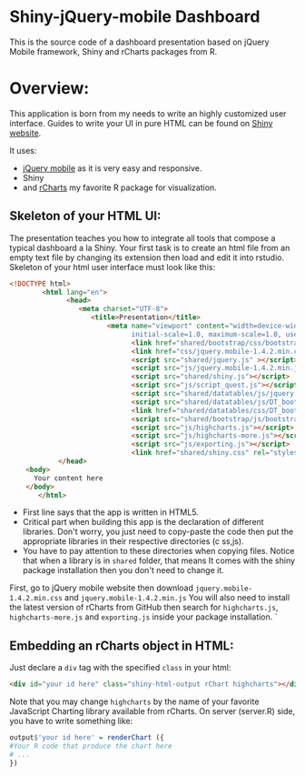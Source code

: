 Shiny-jQuery-mobile Dashboard
=============================
This is the source code of a dashboard presentation based on jQuery Mobile framework, Shiny and rCharts packages from R.

# Overview:
This application is born from my needs to write an highly customized user interface. 
Guides to write your UI in pure HTML can be found on [Shiny website](http://shiny.rstudio.com/articles/html-ui.html).

It uses:
* [jQuery mobile](https://github.com/jquery/jquery-mobile) as it is very easy and responsive.
* Shiny
* and [rCharts](https://github.com/ramnathv/rCharts) my favorite R package for visualization.

## Skeleton of your HTML UI:

The presentation teaches you how to integrate all tools that compose a typical dashboard a la Shiny. Your first task is to create an html file from an empty text file by changing its extension then load and edit it into rstudio. Skeleton of your html user interface must look like this: 

```html
<!DOCTYPE html>
        <html lang="en">
              <head>
                 <meta charset="UTF-8">
                    <title>Presentation</title>
                        <meta name="viewport" content="width=device-width, 
                              initial-scale=1.0, maximum-scale=1.0, user-scalable=no">
                              <link href="shared/bootstrap/css/bootstrap.min.css"/>
                              <link href="css/jquery.mobile-1.4.2.min.css"/>
                              <script src="shared/jquery.js" ></script>
                              <script src="js/jquery.mobile-1.4.2.min.js"></script> 
                              <script src="shared/shiny.js"></script>
                              <script src="js/script_quest.js"></script>
                              <script src="shared/datatables/js/jquery.dataTables.min.js"></script>
                              <script src="shared/datatables/js/DT_bootstrap.js"></script>
                              <link href="shared/datatables/css/DT_bootstrap.css"/>
                              <script src="shared/bootstrap/js/bootstrap.min.js"></script> 
                              <script src="js/highcharts.js"></script>
                              <script src="js/highcharts-more.js"></script>
                              <script src="js/exporting.js"></script>
                              <link href="shared/shiny.css" rel="stylesheet"/> 
            </head>
    <body>
      Your content here
    </body>
       </html>
```

* First line says that the app is written in HTML5. 
* Critical part when building this app is the declaration of different libraries. Don't worry, you just need to copy-paste the code then put the appropriate libraries in their respective directories (c ss,js).
* You have to pay attention to these directories when copying files. Notice that when a library is in ```shared``` folder, that means It comes with the shiny package installation then you don't need to change it.

First, go to jQuery mobile website then download ```jquery.mobile-1.4.2.min.css``` and ```jquery.mobile-1.4.2.min.js```
You will also need to install the latest version of rCharts from GitHub then search for ```highcharts.js```, ```highcharts-more.js``` and ```exporting.js``` inside your package installation. 
`
## Embedding an rCharts object in HTML:

Just declare a ```div``` tag with the specified ```class``` in your html:
```html
<div id="your id here" class="shiny-html-output rChart highcharts"></div>
```
Note that you may change ```highcharts``` by the name of your favorite JavaScript Charting library available from rCharts. 
On server (server.R) side, you have to write something like:

```r
output$'your id here' = renderChart ({
#Your R code that produce the chart here
# ...
})
```






